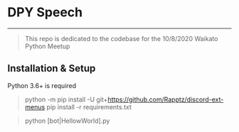 # DPY Speech
---
> This repo is dedicated to the codebase for the 10/8/2020 Waikato Python Meetup


## Installation & Setup

Python 3.6+ is required

> python -m pip install -U git+https://github.com/Rapptz/discord-ext-menus
> pip install -r requirements.txt

> python [bot|HellowWorld].py